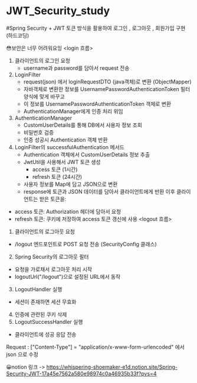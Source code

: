 # JWT_Security_study


#Spring Security + JWT 토큰 방식을 활용하여 로그인 , 로그아웃 , 회원가입 구현 (하드코딩)

😳보안은 너무 어려워요잉 <login 흐름>
1. 클라이언트의 로그인 요청
    * username과 password를 담아서 request 전송
2. LoginFilter
    * request(json) 에서 loginRequestDTO (java객체)로 변환 (ObjectMapper)
    * 자바객체로 변환한 정보를 UsernamePasswordAuthenticationToken 필터 양식에 맞게 바꾸고
    * 이 정보를 UsernamePasswordAuthenticationToken 객체로 변환
    * AuthenticationManager에게 인증 처리 위임
3. AuthenticationManager
    * CustomUserDetails를 통해 DB에서 사용자 정보 조회
    * 비밀번호 검증
    * 인증 성공시 Authentication 객체 반환
4. LoginFilter의 successfulAuthentication 메서드
    * Authentication 객체에서 CustomUserDetails 정보 추출
    * JwtUtil을 사용해서 JWT 토큰 생성
        * access 토큰 (1시간)
        * refresh 토큰 (24시간)
    * 사용자 정보를 Map에 담고 JSON으로 변환
    * response에 토큰과 JSON 데이터를 담아서 클라이언트에게 반환 이후 클라이언트는 받은 토큰을:
* access 토큰: Authorization 헤더에 담아서 요청
* refresh 토큰: 쿠키에 저장하여 access 토큰 갱신에 사용
<logout 흐름>
1. 클라이언트의 로그아웃 요청
* /logout 엔드포인트로 POST 요청 전송 (SecurityConfig 클래스)
2. Spring Security의 로그아웃 필터
* 요청을 가로채서 로그아웃 처리 시작
* logoutUrl("/logout")으로 설정된 URL에서 동작
3. LogoutHandler 실행
* 세션이 존재하면 세션 무효화
4. 인증에 관련된 쿠키 삭제
5. LogoutSuccessHandler 실행
* 클라이언트에 성공 응답 전송

Request : 
["Content-Type"] = "application/x-www-form-urlencoded" 에서 json 으로 수정 

😀notion 링크 -> https://whispering-shoemaker-e1d.notion.site/Spring-Security-JWT-17a45e7562a580e98974c0a46935b33f?pvs=4

